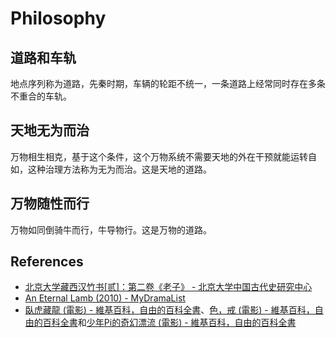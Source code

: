 # Philosophy

## 道路和车轨
地点序列称为道路，先秦时期，车辆的轮距不统一，一条道路上经常同时存在多条不重合的车轨。

## 天地无为而治
万物相生相克，基于这个条件，这个万物系统不需要天地的外在干预就能运转自如，这种治理方法称为无为而治。这是天地的道路。

## 万物随性而行
万物如同倒骑牛而行，牛导物行。这是万物的道路。

## References
- [北京大学藏西汉竹书[贰]：第二卷《老子》 - 北京大学中国古代史研究中心](https://zggds.pku.edu.cn/xzxz/58180.htm)
- [An Eternal Lamb (2010) - MyDramaList](https://mydramalist.com/722607-an-eternal-lamb)
- [臥虎藏龍 (電影) - 維基百科，自由的百科全書](https://zh.wikipedia.org/zh-tw/臥虎藏龍_(電影))、[色，戒 (電影) - 維基百科，自由的百科全書](https://zh.wikipedia.org/zh-tw/色，戒_(電影))和[少年Pi的奇幻漂流 (電影) - 維基百科，自由的百科全書](https://zh.wikipedia.org/zh-tw/少年Pi的奇幻漂流_(電影))

